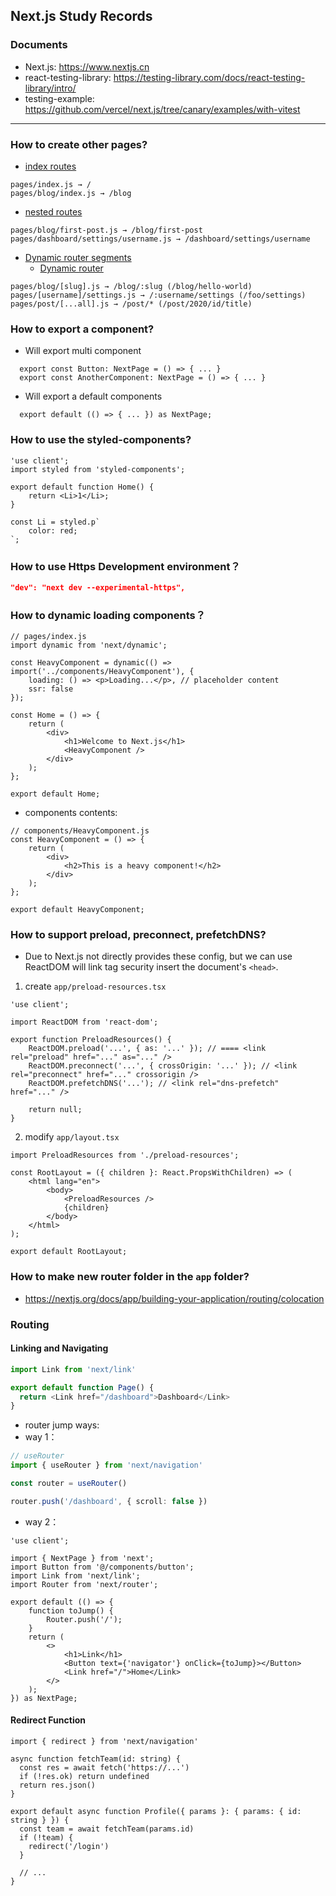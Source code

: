 ## Next.js Study Records

### Documents
-   Next.js: https://www.nextjs.cn
-   react-testing-library: https://testing-library.com/docs/react-testing-library/intro/
-   testing-example: https://github.com/vercel/next.js/tree/canary/examples/with-vitest

---

### How to create other pages?

-   [index routes](https://www.nextjs.cn/docs/routing/introduction#index-routes)

```
pages/index.js → /
pages/blog/index.js → /blog
```

-   [nested routes](https://www.nextjs.cn/docs/routing/introduction#nested-routes)

```
pages/blog/first-post.js → /blog/first-post
pages/dashboard/settings/username.js → /dashboard/settings/username
```

-   [Dynamic router segments](https://www.nextjs.cn/docs/routing/introduction#dynamic-route-segments)
    -   [Dynamic router](https://www.nextjs.cn/docs/routing/dynamic-routes)

```
pages/blog/[slug].js → /blog/:slug (/blog/hello-world)
pages/[username]/settings.js → /:username/settings (/foo/settings)
pages/post/[...all].js → /post/* (/post/2020/id/title)
```

### How to export a component?

-   Will export multi component

```tsx
  export const Button: NextPage = () => { ... }
  export const AnotherComponent: NextPage = () => { ... }
```

-   Will export a default components

```tsx
  export default (() => { ... }) as NextPage;
```

### How to use the styled-components?

```tsx
'use client';
import styled from 'styled-components';

export default function Home() {
    return <Li>1</Li>;
}

const Li = styled.p`
    color: red;
`;
```

### How to use Https Development environment？

```json
"dev": "next dev --experimental-https",
```

### How to dynamic loading components？

```tsx
// pages/index.js
import dynamic from 'next/dynamic';

const HeavyComponent = dynamic(() => import('../components/HeavyComponent'), {
    loading: () => <p>Loading...</p>, // placeholder content
    ssr: false
});

const Home = () => {
    return (
        <div>
            <h1>Welcome to Next.js</h1>
            <HeavyComponent />
        </div>
    );
};

export default Home;
```

-   components contents:

```tsx
// components/HeavyComponent.js
const HeavyComponent = () => {
    return (
        <div>
            <h2>This is a heavy component!</h2>
        </div>
    );
};

export default HeavyComponent;
```

### How to support preload, preconnect, prefetchDNS?

-   Due to Next.js not directly provides these config, but we can use ReactDOM will link tag security insert the document's `<head>`.

1.  create `app/preload-resources.tsx`

```tsx
'use client';

import ReactDOM from 'react-dom';

export function PreloadResources() {
    ReactDOM.preload('...', { as: '...' }); // ==== <link rel="preload" href="..." as="..." />
    ReactDOM.preconnect('...', { crossOrigin: '...' }); // <link rel="preconnect" href="..." crossorigin />
    ReactDOM.prefetchDNS('...'); // <link rel="dns-prefetch" href="..." />

    return null;
}
```

2.  modify `app/layout.tsx`

```tsx
import PreloadResources from './preload-resources';

const RootLayout = ({ children }: React.PropsWithChildren) => (
    <html lang="en">
        <body>
            <PreloadResources />
            {children}
        </body>
    </html>
);

export default RootLayout;
```

### How to make new router folder in the `app` folder?

-   https://nextjs.org/docs/app/building-your-application/routing/colocation

### Routing

#### Linking and Navigating
```ts
import Link from 'next/link'

export default function Page() {
  return <Link href="/dashboard">Dashboard</Link>
}
```
-   router jump ways:
-   way 1：
```ts
// useRouter
import { useRouter } from 'next/navigation'

const router = useRouter()

router.push('/dashboard', { scroll: false })
```
-   way 2：
```tsx
'use client';

import { NextPage } from 'next';
import Button from '@/components/button';
import Link from 'next/link';
import Router from 'next/router';

export default (() => {
    function toJump() {
        Router.push('/');
    }
    return (
        <>
            <h1>Link</h1>
            <Button text={'navigator'} onClick={toJump}></Button>
            <Link href="/">Home</Link>
        </>
    );
}) as NextPage;
```

#### Redirect Function
```tsx
import { redirect } from 'next/navigation'

async function fetchTeam(id: string) {
  const res = await fetch('https://...')
  if (!res.ok) return undefined
  return res.json()
}

export default async function Profile({ params }: { params: { id: string } }) {
  const team = await fetchTeam(params.id)
  if (!team) {
    redirect('/login')
  }

  // ...
}
```
